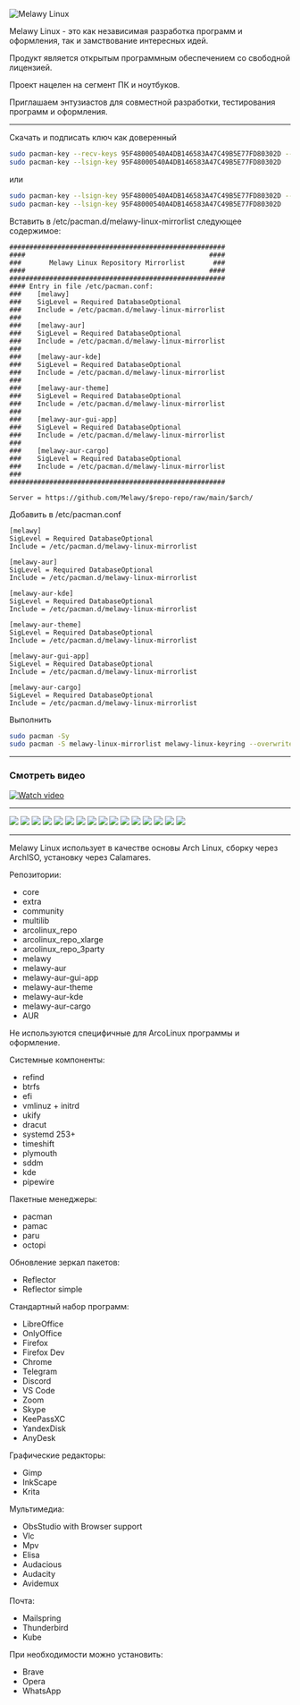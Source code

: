 ![Melawy Linux](/profile/Melawy_Linux_640x320.svg)

Melawy Linux - это как независимая разработка программ и оформления, так и замствование интересных идей. 

Продукт является открытым программным обеспечением со свободной лицензией. 

Проект нацелен на сегмент ПК и ноутбуков. 

Приглашаем энтузиастов для совместной разработки, тестирования программ и оформления.

---

Скачать и подписать ключ как доверенный

```bash
sudo pacman-key --recv-keys 95F48000540A4DB146583A47C49B5E77FD80302D --keyserver hkps://keys.openpgp.org
sudo pacman-key --lsign-key 95F48000540A4DB146583A47C49B5E77FD80302D
```

или

```bash
sudo pacman-key --lsign-key 95F48000540A4DB146583A47C49B5E77FD80302D --keyserver http://keyserver2.pgp.com
sudo pacman-key --lsign-key 95F48000540A4DB146583A47C49B5E77FD80302D
```

Вставить в /etc/pacman.d/melawy-linux-mirrorlist 
следующее содержимое:

```
######################################################
####                                              ####
###       Melawy Linux Repository Mirrorlist       ###
####                                              ####
######################################################
#### Entry in file /etc/pacman.conf:
###    [melawy]
###    SigLevel = Required DatabaseOptional
###    Include = /etc/pacman.d/melawy-linux-mirrorlist
###
###    [melawy-aur]
###    SigLevel = Required DatabaseOptional
###    Include = /etc/pacman.d/melawy-linux-mirrorlist
###
###    [melawy-aur-kde]
###    SigLevel = Required DatabaseOptional
###    Include = /etc/pacman.d/melawy-linux-mirrorlist
###
###    [melawy-aur-theme]
###    SigLevel = Required DatabaseOptional
###    Include = /etc/pacman.d/melawy-linux-mirrorlist
###
###    [melawy-aur-gui-app]
###    SigLevel = Required DatabaseOptional
###    Include = /etc/pacman.d/melawy-linux-mirrorlist
###
###    [melawy-aur-cargo]
###    SigLevel = Required DatabaseOptional
###    Include = /etc/pacman.d/melawy-linux-mirrorlist
###
######################################################

Server = https://github.com/Melawy/$repo-repo/raw/main/$arch/
```

Добавить в /etc/pacman.conf

```
[melawy]
SigLevel = Required DatabaseOptional
Include = /etc/pacman.d/melawy-linux-mirrorlist

[melawy-aur]
SigLevel = Required DatabaseOptional
Include = /etc/pacman.d/melawy-linux-mirrorlist

[melawy-aur-kde]
SigLevel = Required DatabaseOptional
Include = /etc/pacman.d/melawy-linux-mirrorlist

[melawy-aur-theme]
SigLevel = Required DatabaseOptional
Include = /etc/pacman.d/melawy-linux-mirrorlist

[melawy-aur-gui-app]
SigLevel = Required DatabaseOptional
Include = /etc/pacman.d/melawy-linux-mirrorlist

[melawy-aur-cargo]
SigLevel = Required DatabaseOptional
Include = /etc/pacman.d/melawy-linux-mirrorlist
```

Выполнить

```bash
sudo pacman -Sy
sudo pacman -S melawy-linux-mirrorlist melawy-linux-keyring --overwrite="*"
```

---
### Смотреть видео

[![Watch video](https://i3.ytimg.com/vi/gV-4n7IcDdc/maxresdefault.jpg)](https://www.youtube.com/watch?v=gV-4n7IcDdc)

---

![](/profile/01.jpg)
![](/profile/02.jpg)
![](/profile/03.jpg)
![](/profile/04.jpg)
![](/profile/05.jpg)
![](/profile/06.jpg)
![](/profile/07.jpg)
![](/profile/08.jpg)
![](/profile/09.jpg)
![](/profile/10.jpg)
![](/profile/11.jpg)
![](/profile/12.jpg)
![](/profile/13.jpg)
![](/profile/14.jpg)
![](/profile/15.jpg)
![](/profile/16.jpg)

---

Melawy Linux использует в качестве основы Arch Linux, сборку через ArchISO, установку через Calamares. 

Репозитории: 
- core
- extra
- community
- multilib
- arcolinux_repo
- arcolinux_repo_xlarge
- arcolinux_repo_3party
- melawy
- melawy-aur
- melawy-aur-gui-app
- melawy-aur-theme
- melawy-aur-kde
- melawy-aur-cargo
- AUR

Не используются специфичные для ArcoLinux программы и оформление.

Системные компоненты: 
- refind
- btrfs
- efi
- vmlinuz + initrd
- ukify
- dracut
- systemd 253+
- timeshift
- plymouth
- sddm
- kde
- pipewire

Пакетные менеджеры: 
- pacman
- pamac
- paru
- octopi

Обновление зеркал пакетов: 
- Reflector
- Reflector simple

Стандартный набор программ: 
- LibreOffice
- OnlyOffice
- Firefox
- Firefox Dev
- Chrome
- Telegram
- Discord
- VS Code
- Zoom
- Skype
- KeePassXC
- YandexDisk
- AnyDesk

Графические редакторы: 
- Gimp
- InkScape
- Krita

Мультимедиа: 
- ObsStudio with Browser support
- Vlc
- Mpv
- Elisa
- Audacious
- Audacity
- Avidemux

Почта: 
- Mailspring
- Thunderbird
- Kube

При необходимости можно установить:
- Brave
- Opera
- WhatsApp
